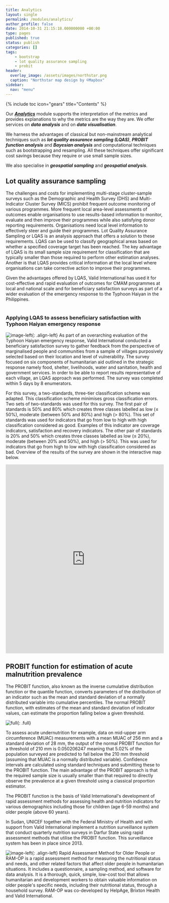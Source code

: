 ```yaml
---
title: Analytics
layout: single
permalink: /modules/analytics/
author_profile: false
date: 2014-10-31 21:15:18.000000000 +00:00
type: pages
published: true
status: publish
categories: []
tags:
    - bootstrap
    - lot quality assurance sampling
    - probit
header:
  overlay_image: /assets/images/northstar.png
  caption: "Northstar map design by ©Mapbox"
sidebar:
  nav: "menu"  
---
```

{% include toc icon="gears" title="Contents" %}

Our ***[Analytics](https://validmeasures.github.io/modules/analytics/)*** module supports the interpretation of the metrics and provides explanations to why the metrics are the way they are. We offer services on ***data analysis*** and on ***data visualisation***.

We harness the advantages of classical but non-mainstream analytical techniques such as ***lot quality assurance sampling (LQAS)***, ***PROBIT function analysis*** and ***Bayesian analysis*** and computational techniques such as bootstrapping and resampling. All these techniques offer significant cost savings because they require or use small sample sizes.

We also specialise in ***geospatial sampling*** and ***geospatial analysis***.


## Lot quality assurance sampling
The challenges and costs for implementing multi-stage cluster-sample surveys such as the Demographic and Health Survey (DHS) and Multi-Indicator Cluster Survey (MICS) prohibit frequent outcome monitoring of various programmes. More frequent local area-level assessments of outcomes enable organisations to use results-based information to monitor, evaluate and then improve their programmes while also satisfying donor reporting requirements. Organisations need local level information to effectively steer and guide their programmes. Lot Quality Assurance Sampling or LQAS is an analysis approach that offers a solution to these requirements. LQAS can be used to classify geographical areas based on whether a specified coverage target has been reached. The key advantage of LQAS is its small sample size requirement for classification that are typically smaller than those required to perform other estimation analyses. Another is that LQAS provides critical information at the local level where organisations can take corrective action to improve their programmes.

Given the advantages offered by LQAS, Valid International has used it for cost-effective and rapid evaluation of outcomes for CMAM programmes at local and national scale and for beneficiary satisfaction surveys as part of a wider evaluation of the emergency response to the Typhoon Haiyan in the Philippines.
<br/><br/>


### Applying LQAS to assess beneficiary satisfaction with Typhoon Haiyan emergency response
![image-left](/assets/images/philippinesIAHEfinalReport-small.png){: .align-left}
As part of an overarching evaluation of the Typhoon Haiyan emergency response, Valid International conducted a beneficiary satisfaction survey to gather feedback from the perspective of marginalised people and communities from a sample of villages purposively selected based on their location and level of vulnerability. The survey focused on six components of humanitarian aid outlined in the strategic response namely food, shelter, livelihoods, water and sanitation, health and government services. In order to be able to report results representative of each village, an LQAS approach was performed. The survey was completed within 5 days by 8 enumerators.

For this survey, a two-standards, three-tier classification scheme was adapted. This classification scheme minimises gross classification errors. Two sets of two-standards was used for this survey. The first pair of standards is 50% and 80% which creates three classes labelled as low (≤ 50%), moderate (between 50% and 80%) and high (> 80%). This set of standards was used for indicators that go from low to high with high classification considered as good. Examples of this indicator are coverage indicators, satisfaction and recovery indicators. The other pair of standards is 20% and 50% which creates three classes labelled as low (≤ 20%), moderate (between 20% and 50%), and high (> 50%). This was used for indicators that go from high to low with high classification considered as bad. Overview of the results of the survey are shown in the interactive map below.

<iframe width="100%" height="600" frameborder="0" scrolling="no" seamless src="http://www.validmeasures.org/maps/philippinesHaiyanNeed.html"></iframe>

## PROBIT function for estimation of acute malnutrition prevalence
The PROBIT function, also known as the inverse cumulative distribution function or the quantile function, converts parameters of the distribution of an indicator such as the mean and standard deviation of a normally distributed variable into cumulative percentiles. The normal PROBIT function, with estimates of the mean and standard deviation of indicator values, can estimate the proportion falling below a given threshold.

![full](/assets/images/probitMUAC.png){: .full}

To assess acute undernutrition for example, data on mid-upper arm circumference (MUAC) measurements with a mean MUAC of 256 mm and a standard deviation of 28 mm, the output of the normal PROBIT function for a threshold of 210 mm is 0.050206247 meaning that 5.02% of the population surveyed are predicted to fall below the 210 mm threshold (assuming that MUAC is a normally distributed variable). Confidence intervals are calculated using standard techniques and submitting these to the PROBIT function. The main advantage of the PROBIT approach is that the required sample size is usually smaller than that required to directly observe the prevalence at a given threshold using a classical proportion estimator.

The PROBIT function is the basis of Valid International's development of rapid assessment methods for assessing health and nutrition indicators for various demographics including those for children (age 6-59 months) and older people (above 60 years).

In Sudan, UNICEF together with the Federal Ministry of Health and with support from Valid International implement a nutrition surveillance system that conduct quarterly nutrition surveys in Darfur State using rapid assessment methods that utilise the PROBIT function. This surveillance system has been in place since 2013.

![image-left](/assets/images/manualRAMOPsmall.png){: .align-left}
Rapid Assessment Method for Older People or RAM-OP is a rapid assessment method for measuring the nutritional status and needs, and other related factors that affect older people in humanitarian situations. It includes a questionnaire, a sampling method, and software for data analysis. It is a thorough, quick, simple, low-cost tool that allows humanitarian and development workers to obtain valuable information on older people's specific needs, including their nutritional status, through a household survey. RAM-OP was co-developed by HelpAge, Brixton Health and Valid International.

<br/>
<br/>
